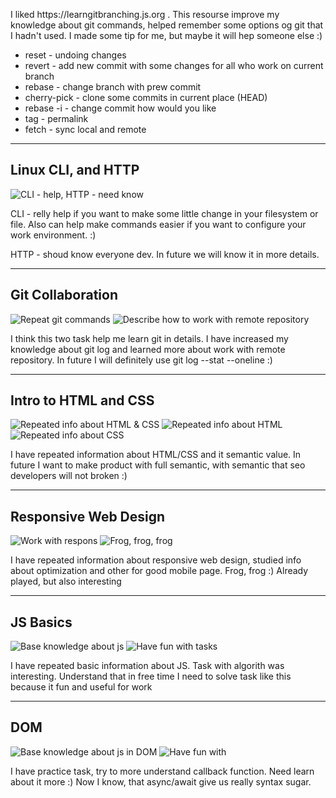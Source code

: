 <p>
I liked https://learngitbranching.js.org . This resourse improve my knowledge about git commands, helped remember some options og git that I hadn't used. I made some tip for me, but maybe it will hep someone else :)
</p>
<ul>
  <li>
    reset - undoing changes
  </li>
  <li>
    revert - add new commit with some changes for all who work on current branch
  </li>
  <li>
    rebase - change branch with prew commit 
  </li>
  <li>
    cherry-pick - clone some commits in current place (HEAD)
  </li>
  <li>
    rebase -i - change commit how would you like
  </li>
  <li>
    tag - permalink
  </li>
  <li>
    fetch - synс local and remote
  </li>
</ul>

----------------------------------------------------------------

## Linux CLI, and HTTP

![CLI - help, HTTP - need know](task_linux_cli/cli.jpg)

CLI - relly help if you want to make some little change in your filesystem or file. Also can help make commands easier if you want to configure your work environment. :) 

HTTP - shoud know everyone dev. In future we will know it in more details.

----------------------------------------------------------------

## Git Collaboration

![Repeat git commands](task_git_collaboration//git_collaboration_1.jpg)
![Describe how to work with remote repository](task_git_collaboration//git_collaboration_2.jpg)

I think this two task help me learn git in details. I have increased my knowledge about git log and learned more about work with remote repository.
In future I will definitely use git log --stat --oneline :)

----------------------------------------------------------------

## Intro to HTML and CSS

![Repeated info about HTML & CSS](task_html_css_intro/task_html_css_intro_1.jpg)
![Repeated info about HTML](task_html_css_intro/task_html_css_intro_2.jpg)
![Repeated info about CSS](task_html_css_intro/task_html_css_intro_3.jpg)

I have repeated information about HTML/CSS and it semantic value. 
In future I want to make product with full semantic, with semantic that seo developers will not broken :)

----------------------------------------------------------------

## Responsive Web Design

![Work with respons](task_responsive_web_design/task_responsive_web_design_1.jpg)
![Frog, frog, frog](task_responsive_web_design/task_responsive_web_design_2.jpg)

I have repeated information about responsive web design, studied info about optimization and other for good mobile page. 
Frog, frog :) Already played, but also interesting

----------------------------------------------------------------

## JS Basics

![Base knowledge about js](task_js_basics/task_js_basics_1.jpg)
![Have fun with tasks](task_js_basics/task_js_basics_2.jpg)

I have repeated basic information about JS. 
Task with algorith was interesting. Understand that in free time I need to solve task like this because it fun and useful for work

----------------------------------------------------------------

## DOM

![Base knowledge about js in DOM](task_js_basics/task_js_basics_1.jpg)
![Have fun with ](task_js_basics/task_js_basics_2.jpg)

I have practice task, try to more understand callback function. Need learn about it more :)
Now I know, that  async/await give us really syntax sugar.


